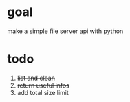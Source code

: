 # goal

make a simple file server api with python

# todo

1. ~~list and clean~~
2. ~~return useful infos~~
3. add total size limit